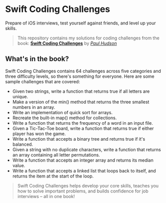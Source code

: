 # Swift Coding Challenges

Prepare of iOS interviews, test yourself against friends, and level up your skills.

> This repository contains my solutions for coding challenges from the book: **[Swift Coding Challenges](https://www.hackingwithswift.com/store/swift-coding-challenges)** by *[Paul Hudson](https://twitter.com/twostraws)*

## What's in the book?

Swift Coding Challenges contains 64 challenges across five categories and three difficulty levels, so there's something for everyone. Here are some sample challenges that are covered:

- Given two strings, write a function that returns true if all letters are unique.
- Make a version of the min() method that returns the three smallest numbers in an array.
- Write an implementation of quick sort for arrays.
- Recreate the built-in map() method for collections.
- Write a function that returns the frequency of a word in an input file.
- Given a Tic-Tac-Toe board, write a function that returns true if either player has won the game.
- Write a function that accepts a binary tree and returns true if it's balanced.
- Given a string with no duplicate characters, write a function that returns an array containing all letter permutations.
- Write a function that accepts an integer array and returns its median value.
- Write a function that accepts a linked list that loops back to itself, and returns the item at the start of the loop.

> Swift Coding Challenges helps develop your core skills, teaches you how to solve important problems, and builds confidence for job interviews – all in one book!
